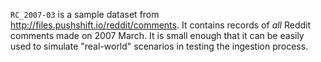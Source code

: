 `RC_2007-03` is a sample dataset from http://files.pushshift.io/reddit/comments. It contains records of *all* Reddit comments made on 2007 March. It is small enough that it can be easily used to simulate "real-world" scenarios in testing the ingestion process.